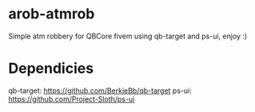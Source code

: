 # arob-atmrob
Simple atm robbery for QBCore fivem using qb-target and ps-ui, enjoy :)

# Dependicies
qb-target: https://github.com/BerkieBb/qb-target
ps-ui: https://github.com/Project-Sloth/ps-ui
